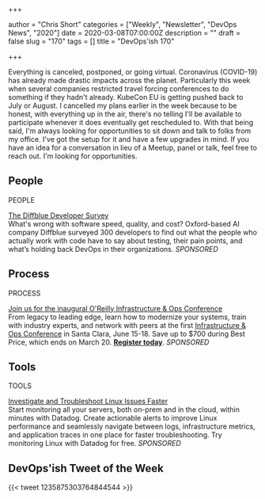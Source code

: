 +++

author = "Chris Short"
categories = ["Weekly", "Newsletter", "DevOps News", "2020"]
date = 2020-03-08T07:00:00Z
description = ""
draft = false
slug = "170"
tags = []
title = "DevOps'ish 170"

+++

Everything is canceled, postponed, or going virtual. Coronavirus (COVID-19) has already made drastic impacts across the planet. Particularly this week when several companies restricted travel forcing conferences to do something if they hadn't already. KubeCon EU is getting pushed back to July or August. I cancelled my plans earlier in the week because to be honest, with everything up in the air, there's no telling I'll be available to participate whenever it does eventually get rescheduled to. With that being said, I'm always looking for opportunities to sit down and talk to folks from my office. I've got the setup for it and have a few upgrades in mind. If you have an idea for a conversation in lieu of a Meetup, panel or talk, feel free to reach out. I'm looking for opportunities.

## People

PEOPLE

[The Diffblue Developer Survey](https://www.diffblue.com/Education/research_papers/2019-diffblue-developer-survey/?utm_source=newsletter&utm_medium=email&utm_campaign=DevOpsIsh)  
What's wrong with software speed, quality, and cost? Oxford-based AI company Diffblue surveyed 300 developers to find out what the people who actually work with code have to say about testing, their pain points, and what’s holding back DevOps in their organizations. *SPONSORED*

## Process

PROCESS

[Join us for the inaugural O'Reilly Infrastructure & Ops Conference](https://conferences.oreilly.com/infrastructure-ops/io-ca?utm_medium=paid+media&utm_source=devopsish&utm_campaign=ioca20&utm_content=paid+devopsish+march+9)  
From legacy to leading edge, learn how to modernize your systems, train with industry experts, and network with peers at the first [Infrastructure & Ops Conference](https://conferences.oreilly.com/infrastructure-ops/io-ca?utm_medium=paid+media&utm_source=devopsish&utm_campaign=ioca20&utm_content=paid+devopsish+march+9) in Santa Clara, June 15-18. Save up to $700 during Best Price, which ends on March 20. [**Register today**](https://conferences.oreilly.com/infrastructure-ops/io-ca?utm_medium=paid+media&utm_source=devopsish&utm_campaign=ioca20&utm_content=paid+devopsish+march+9). *SPONSORED*

## Tools

TOOLS

[Investigate and Troubleshoot Linux Issues Faster](https://www.datadoghq.com/dg/monitor/linux-monitoring/?utm_source=Advertisement&utm_medium=Advertisement&utm_campaign=DevOpsish-Newsletter03&utm_content=Linux)  
Start monitoring all your servers, both on-prem and in the cloud, within minutes with Datadog. Create actionable alerts to improve Linux performance and seamlessly navigate between logs, infrastructure metrics, and application traces in one place for faster troubleshooting. Try monitoring Linux with Datadog for free. *SPONSORED*

## DevOps'ish Tweet of the Week

{{< tweet 1235875303764844544 >}}
